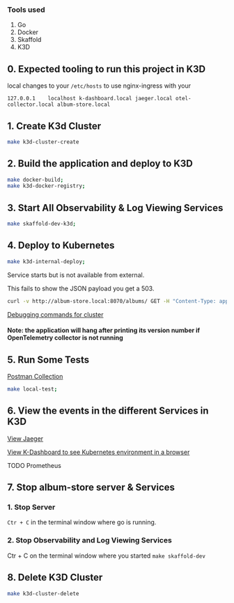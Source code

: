 ### Tools used

1. Go
2. Docker
3. Skaffold
4. K3D

## 0. Expected tooling to run this project in K3D

local changes to your `/etc/hosts` to use nginx-ingress with your  

```127.0.0.1	localhost k-dashboard.local jaeger.local otel-collector.local album-store.local```

## 1. Create K3d Cluster

```bash
make k3d-cluster-create
```

## 2. Build the application and deploy to K3D

```bash
make docker-build;
make k3d-docker-registry;
```

## 3. Start All Observability & Log Viewing Services
 
```bash
make skaffold-dev-k3d;
```

## 4. Deploy to Kubernetes 
```bash
make k3d-internal-deploy;
```

Service starts but is not available from external.

This fails to show the JSON payload you get a 503.

```bash
curl -v http://album-store.local:8070/albums/ GET -H "Content-Type: application/json" -H "Host: http://album-store.local:8070
```

[Debugging commands for cluster](Debugging.md)

#### Note: the application will hang after printing its version number if  OpenTelemetry collector is not running

## 5. Run Some Tests

[Postman Collection](../test/Album-Store.postman_collection.json)

```bash
make local-test;
```

## 6. View the events in the different Services in K3D

[View Jaeger](http://jaeger.local:8070/search?limit=20&service=album-store)

[View K-Dashboard to see Kubernetes environment in a browser](http://k-dashboard:8070/)

TODO Prometheus 

## 7. Stop album-store server & Services  

### 1. Stop Server

`Ctr + C` in the terminal window where go is running. 

### 2. Stop Observability and Log Viewing Services

Ctr + C on the terminal window where you started `make skaffold-dev`

## 8. Delete K3D Cluster

```bash
make k3d-cluster-delete
```
